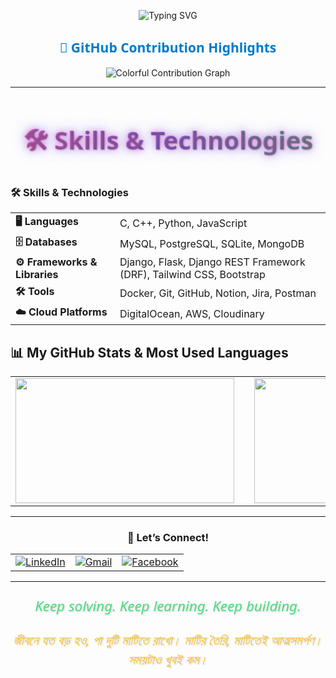 <p align="center">
  <img src="https://readme-typing-svg.herokuapp.com?font=Fira+Code&size=25&duration=3000&pause=1000&center=true&vCenter=true&width=435&lines=Backend+Developer;Machine+Learning+Enthusiast;AI+Explorer;Problem+Solver+%F0%9F%9A%80" alt="Typing SVG" />
</p>

<h2 align="center" style="font-family: 'Segoe UI', Tahoma, Geneva, Verdana, sans-serif; color: #007ACC; margin-bottom: 12 px; font-weight: 700;">
  🎨 GitHub Contribution Highlights
</h2>

<p align="center">
  <img src="https://github-readme-activity-graph.vercel.app/graph?username=ak101secure&theme=react&hide_border=true&area=true" alt="Colorful Contribution Graph" />
</p>

---

<h2 align="center" style="
  font-family: 'Segoe UI', Tahoma, Geneva, Verdana, sans-serif;
  font-weight: 900;
  font-size: 2.5rem;
  background: linear-gradient(45deg, #ff6ec4, #7873f5, #4ade80);
  -webkit-background-clip: text;
  -webkit-text-fill-color: transparent;
  text-shadow:
    1px 1px 2px rgba(0,0,0,0.3),
    0 0 10px rgba(255,110,196,0.7),
    0 0 20px rgba(120,115,245,0.7);
">
  🛠️ Skills & Technologies
</h2>

### 🛠️ Skills & Technologies

<table align="center">
  <tr>
    <td><strong>🖥️ Languages</strong></td>
    <td>C, C++, Python, JavaScript</td>
  </tr>
  <tr>
    <td><strong>🗄️ Databases</strong></td>
    <td>MySQL, PostgreSQL, SQLite, MongoDB</td>
  </tr>
  <tr>
    <td><strong>⚙️ Frameworks & Libraries</strong></td>
    <td>Django, Flask, Django REST Framework (DRF), Tailwind CSS, Bootstrap</td>
  </tr>
  <tr>
    <td><strong>🛠️ Tools</strong></td>
    <td>Docker, Git, GitHub, Notion, Jira, Postman</td>
  </tr>
  <tr>
    <td><strong>☁️ Cloud Platforms</strong></td>
    <td>DigitalOcean, AWS, Cloudinary</td>
  </tr>
</table>


## 📊 My GitHub Stats & Most Used Languages

<table align="center">
  <tr>
    <td>
      <img src="https://github-readme-stats.vercel.app/api?username=ak101secure&show_icons=true&theme=tokyonight&hide_border=true&border_radius=15" width="350" height="200" />
    </td>
    <td style="width:30px;"></td> <!-- spacer -->
    <td>
      <img src="https://github-readme-stats.vercel.app/api/top-langs/?username=ak101secure&layout=donut&theme=tokyonight&hide_border=true&border_radius=15" width="350" height="200" />
    </td>
  </tr>
</table>

---

<h3 align="center">🎯 Let’s Connect!</h3>


<table align="center">
  <tr>
    <td align="center">
      <a href="https://www.linkedin.com/in/afzalkhan101/" target="_blank" rel="noopener noreferrer">
        <img alt="LinkedIn" src="https://img.shields.io/badge/LinkedIn-0077B5?style=for-the-badge&logo=linkedin&logoColor=white" />
      </a>
    </td>
    <td align="center">
      <a href="mailto:afzalkhan101.contact@gmail.com" target="_blank" rel="noopener noreferrer">
        <img alt="Gmail" src="https://img.shields.io/badge/Gmail-D14836?style=for-the-badge&logo=gmail&logoColor=white" />
      </a>
    </td>
    <td align="center">
      <a href="https://www.facebook.com/afzalkhan101/" target="_blank" rel="noopener noreferrer">
        <img alt="Facebook" src="https://img.shields.io/badge/Facebook-1877F2?style=for-the-badge&logo=facebook&logoColor=white" />
      </a>
    </td>
  </tr>
</table>

---

<div align="center" style="max-width: 700px; margin: auto; font-family: 'Segoe UI', Tahoma, Geneva, Verdana, sans-serif;">

  <p style="font-size: 1.4rem; font-style: italic; color: #4ADE80; text-shadow: 1px 1px 3px rgba(0, 0, 0, 0.2); margin-bottom: 1.5rem;">
    Keep solving. Keep learning. Keep building.
  </p>

  <p style="font-size: 1.3rem; font-style: italic; color: #FBBF24; text-shadow: 1px 1px 3px rgba(0, 0, 0, 0.2); line-height: 1.5;">
    জীবনে যত বড় হও, পা দুটি মাটিতে রাখো। মাটির তৈরি, মাটিতেই আত্মসমর্পণ। সময়টাও খুবই কম।
  </p>

</div>

